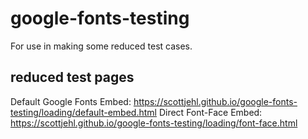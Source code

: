 # google-fonts-testing
For use in making some reduced test cases.

## reduced test pages
Default Google Fonts Embed: https://scottjehl.github.io/google-fonts-testing/loading/default-embed.html
Direct Font-Face Embed: https://scottjehl.github.io/google-fonts-testing/loading/font-face.html
